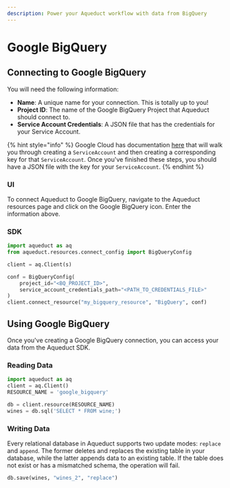 ```yaml
---
description: Power your Aqueduct workflow with data from BigQuery
---
```


# Google BigQuery

## Connecting to Google BigQuery

You will need the following information:

* **Name**: A unique name for your connection. This is totally up to you!
* **Project ID**: The name of the Google BigQuery Project that Aqueduct should connect to.&#x20;
* **Service Account Credentials**: A JSON file that has the credentials for your Service Account.

{% hint style="info" %}
Google Cloud has documentation [here](https://cloud.google.com/docs/authentication/getting-started#creating\_a\_service\_account) that will walk you through creating a `ServiceAccount` and then creating a corresponding key for that `ServiceAccount`. Once you've finished these steps, you should have a JSON file with the key for your `ServiceAccount`.
{% endhint %}

### UI&#x20;

To connect Aqueduct to Google BigQuery, navigate to the Aqueduct resources page and click on the Google BigQuery icon. Enter the information above.

### SDK

```python
import aqueduct as aq
from aqueduct.resources.connect_config import BigQueryConfig

client = aq.Client(s)

conf = BigQueryConfig(
    project_id="<BQ_PROJECT_ID>",
    service_account_credentials_path="<PATH_TO_CREDENTIALS_FILE>"
)
client.connect_resource("my_bigquery_resource", "BigQuery", conf)
```

## Using Google BigQuery

Once you've creating a Google BigQuery connection, you can access your data from the Aqueduct SDK.

### Reading Data

```python
import aqueduct as aq
client = aq.Client()
RESOURCE_NAME = 'google_bigquery'

db = client.resource(RESOURCE_NAME)
wines = db.sql('SELECT * FROM wine;')
```

### Writing Data

Every relational database in Aqueduct supports two update modes: `replace` and `append`. The former deletes and replaces the existing table in your database, while the latter appends data to an existing table. If the table does not exist or has a mismatched schema, the operation will fail.

```python
db.save(wines, "wines_2", "replace")
```
